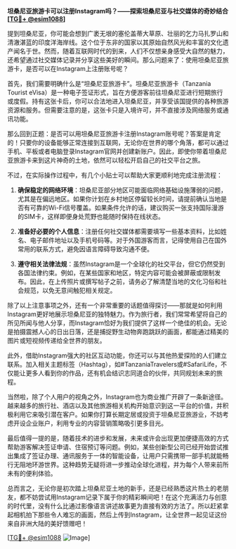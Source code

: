 **坦桑尼亚旅游卡可以注册Instagram吗？——探索坦桑尼亚与社交媒体的奇妙结合[[TG💪+ @esim1088](https://t.me/s/esim1088)]**

提到坦桑尼亚，你可能会想到广袤无垠的塞伦盖蒂大草原、壮丽的乞力马扎罗山和清澈湛蓝的印度洋海岸线。这个位于东非的国家以其原始自然风光和丰富的文化遗产闻名于世。然而，随着互联网时代的到来，人们不仅想亲身感受大自然的魅力，还希望通过社交媒体记录并分享这些美好的瞬间。那么问题来了：使用坦桑尼亚旅游卡，是否可以在Instagram上注册账号呢？

首先，我们需要明确什么是“坦桑尼亚旅游卡”。坦桑尼亚旅游卡（Tanzania Tourist eVisa）是一种电子签证形式，旨在方便游客前往坦桑尼亚进行短期旅行或度假。持有这张卡后，你可以合法地进入坦桑尼亚，并享受该国提供的各种旅游资源和服务。但需要注意的是，这张卡只是入境许可，并不直接涉及网络服务或通讯功能。

那么回到正题：是否可以用坦桑尼亚旅游卡注册Instagram账号呢？答案是肯定的！只要你的设备能够正常连接到互联网，无论你在世界的哪个角落，都可以通过手机、平板或者电脑登录Instagram官网并创建新账户。因此，即使你带着坦桑尼亚旅游卡来到这片神奇的土地，依然可以轻松开启自己的社交平台之旅。

不过，在实际操作过程中，有几个小贴士可以帮助大家更顺利地完成注册流程：

1. **确保稳定的网络环境**：坦桑尼亚部分地区可能面临网络基础设施薄弱的问题，尤其是在偏远地区。如果你计划在乡村地区停留较长时间，请提前确认当地是否有可靠的Wi-Fi信号覆盖。如果条件允许的话，建议购买一张支持国际漫游的SIM卡，这样即便身处荒野也能随时保持在线状态。

2. **准备好必要的个人信息**：注册任何社交媒体都需要填写一些基本资料，比如姓名、电子邮件地址以及手机号码等。对于外国游客而言，记得使用自己在国外常用的联系方式，避免因语言障碍导致沟通不便。

3. **遵守相关法律法规**：虽然Instagram是一个全球化的社交平台，但它仍然受到各国法律约束。例如，在某些国家和地区，特定内容可能会被屏蔽或限制发布。因此，在上传照片或撰写帖子之前，请务必了解清楚当地的文化习俗和社会规范，以免无意间触犯相关规定。

除了以上注意事项之外，还有一个非常重要的话题值得探讨——那就是如何利用Instagram更好地展示坦桑尼亚的独特魅力。作为旅行者，我们常常希望将自己的所见所闻与他人分享，而Instagram恰好为我们提供了这样一个绝佳的机会。无论是拍摄震撼人心的日出日落，还是捕捉野生动物奔跑跳跃的画面，都能通过精美的图片或短视频传递给全世界的朋友。

此外，借助Instagram强大的社区互动功能，你还可以与其他热爱探险的人们建立联系。加入相关主题标签（Hashtag），如#TanzaniaTravelers或#SafariLife，不仅能让更多人看到你的作品，还有机会结识志同道合的伙伴，共同规划未来的旅程。

当然啦，除了个人用户的视角之外，Instagram也为商业推广开辟了一条新途径。越来越多的旅行社、酒店以及其他旅游相关机构开始意识到这一平台的价值，并积极利用它来吸引潜在客户。如果你打算长期定居或投资于坦桑尼亚旅游业，不妨考虑开设企业账户，利用专业的内容营销策略吸引更多目光。

最后值得一提的是，随着技术的进步和发展，未来或许会出现更加便捷高效的方式帮助游客解决签证申请、住宿预订等问题。例如，某些创新型公司已经开始尝试推出集成了签证办理、通讯服务于一体的智能设备，让用户只需携带一部手机就能畅行无阻地环游世界。这种趋势无疑将进一步推动全球化进程，并为每个人带来前所未有的便利体验。

总而言之，无论你是初次踏上坦桑尼亚土地的新手，还是已经熟悉这片热土的老朋友，都不妨尝试用Instagram记录下属于你的精彩瞬间吧！在这个充满活力与创意的时代里，没有什么比通过影像语言讲述故事更为直接有效的方法了。所以赶紧拿起相机拍下那些令人难忘的画面，然后上传到Instagram，让全世界一起见证这份来自非洲大陆的美好馈赠吧！

[[TG💪+ @esim1088](https://t.me/s/esim1088) ![Image](https://i.postimg.cc/4NQfJmqS/Snipaste-2025-05-13-00-14-12.png)]
